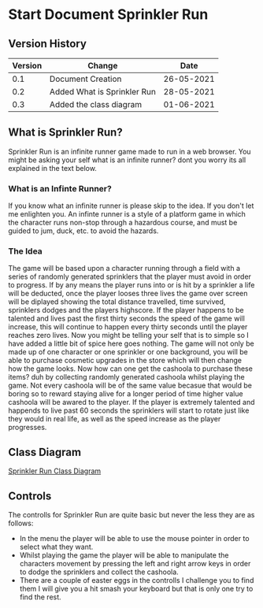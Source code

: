 # Start Document Sprinkler Run

## Version History

|Version|Change|Date|
|-------|------|----|
|0.1|Document Creation|26-05-2021|
|0.2|Added What is Sprinkler Run|28-05-2021|
|0.3|Added the class diagram|01-06-2021|


## What is Sprinkler Run?
Sprinkler Run is an infinite runner game made to run in a web browser. You might be asking your self what is an infinite runner? dont you worry its all explained in the text below.

### What is an Infinte Runner?

If you know what an infinite runner is please skip to the idea. If you don't let me enlighten you. 
An infinte runner is a style of a platform game in which the character runs non-stop through a hazardous course, and must be guided to jum, duck, etc. to avoid the hazards.

### The Idea

The game will be based upon a character running through a field with a series of randomly generated sprinklers that the player must avoid in order to progress. If by any means the player runs into or is hit by a sprinkler a life will be deducted, once the player looses three lives the game over screen will be diplayed showing the total distance travelled, time survived, sprinklers dodges and the players highscore. If the player happens to be talented and lives past the first thirty seconds the speed of the game will increase, this will continue to happen every thirty seconds until the player reaches zero lives. Now you might be telling your self that is to simple so I have added a little bit of spice here goes nothing. The game will not only be made up of one character or one sprinkler or one background, you will be able to purchase cosmetic upgrades in the store which will then change how the game looks. Now how can one get the cashoola to purchase these items? duh by collecting randomly generated cashoola whilst playing the game. Not every cashoola will be of the same value becasue that would be boring so to reward staying alive for a longer period of time higher value cashoola will be awared to the player. If the player is extremely talented and happends to live past 60 seconds the sprinklers will start to rotate just like they would in real life, as well as the speed increase as the player progresses.

## Class Diagram

[Sprinkler Run Class Diagram](../blob/master/resources)

## Controls

The controlls for Sprinkler Run are quite basic but never the less they are as follows: 

* In the menu the player will be able to use the mouse pointer in order to select what they want.
* Whilst playing the game the player will be able to manipulate the characters movement by pressing the left and right arrow keys in order to dodge the sprinklers and collect the cashoola.
* There are a couple of easter eggs in the controlls I challenge you to find them I will give you a hit smash your keyboard but that is only one try to find the rest.